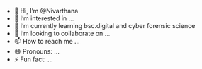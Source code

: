 - 👋 Hi, I’m @Nivarthana
- 👀 I’m interested in ...
- 🌱 I’m currently learning bsc.digital and cyber forensic science 
- 💞️ I’m looking to collaborate on ...
- 📫 How to reach me ...
- 😄 Pronouns: ...
- ⚡ Fun fact: ...

<!---
Nivarthana14/Nivarthana14 is a ✨ special ✨ repository because its `README.md` (this file) appears on your GitHub profile.
You can click the Preview link to take a look at your changes.
--->
